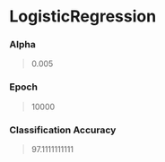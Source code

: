 # LogisticRegression

### Alpha
>0.005 
### Epoch
> 10000
### Classification Accuracy
>97.1111111111
